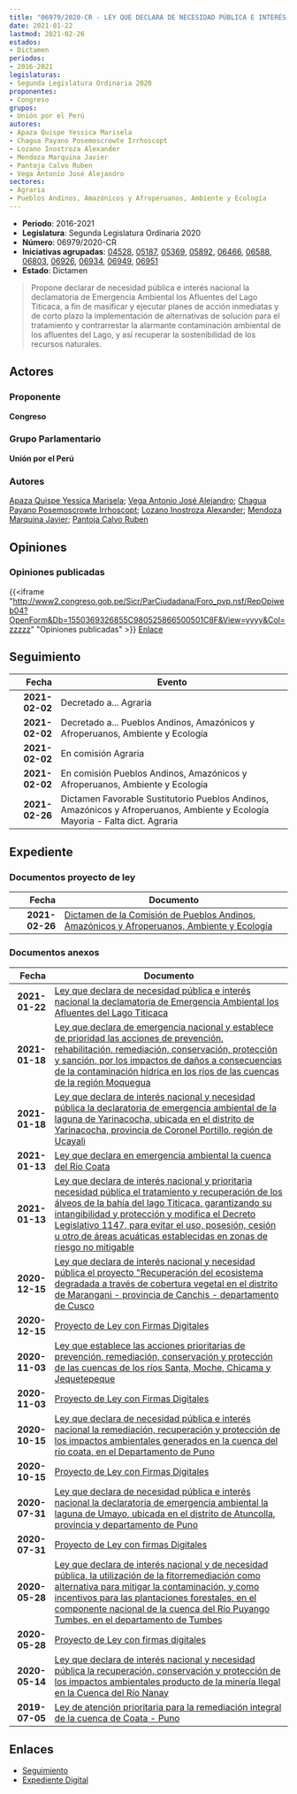 ```yaml
---
title: "06979/2020-CR - LEY QUE DECLARA DE NECESIDAD PÚBLICA E INTERÉS NACIONAL LA DECLARATORIA DE EMERGENCIA AMBIENTAL LOS AFLUENTES DEL LAGO TITICACA"
date: 2021-01-22
lastmod: 2021-02-26
estados:
- Dictamen
periodos:
- 2016-2021
legislaturas:
- Segunda Legislatura Ordinaria 2020
proponentes:
- Congreso
grupos:
- Unión por el Perú
autores:
- Apaza Quispe Yessica Marisela
- Chagua Payano Posemoscrowte Irrhoscopt
- Lozano Inostroza Alexander
- Mendoza Marquina Javier
- Pantoja Calvo Ruben
- Vega Antonio José Alejandro
sectores:
- Agraria
- Pueblos Andinos, Amazónicos y Afroperuanos, Ambiente y Ecología
---
```

- **Periodo**: 2016-2021
- **Legislatura**: Segunda Legislatura Ordinaria 2020
- **Número**: 06979/2020-CR
- **Iniciativas agrupadas**: [04528](../../04500/04528), [05187](../../05100/05187), [05369](../../05300/05369), [05892](../../05800/05892), [06466](../../06400/06466), [06588](../../06500/06588), [06803](../../06800/06803), [06926](../../06900/06926), [06934](../../06900/06934), [06949](../../06900/06949), [06951](../../06900/06951)
- **Estado**: Dictamen

> Propone declarar de necesidad pública e interés nacional la declamatoria de Emergencia Ambiental los Afluentes del Lago Titicaca, a fin de masificar y ejecutar planes de acción inmediatas y de corto plazo la implementación de alternativas de solución para el tratamiento y contrarrestar la alarmante contaminación ambiental de los afluentes del Lago, y así recuperar la sostenibilidad de los recursos naturales.


## Actores

### Proponente

**Congreso**

### Grupo Parlamentario

**Unión por el Perú**

### Autores

[Apaza Quispe Yessica Marisela](mailto:mailto:yapaza@congreso.gob.pe); [Vega Antonio José Alejandro](mailto:mailto:jvegaa@congreso.gob.pe); [Chagua Payano Posemoscrowte Irrhoscopt](mailto:mailto:pchagua@congreso.gob.pe); [Lozano Inostroza Alexander](mailto:mailto:alozano@congreso.gob.pe); [Mendoza Marquina Javier](mailto:mailto:jmendoza@congreso.gob.pe); [Pantoja Calvo Ruben](mailto:mailto:rpantoja@congreso.gob.pe)

## Opiniones

### Opiniones publicadas

{{<iframe "http://www2.congreso.gob.pe/Sicr/ParCiudadana/Foro_pvp.nsf/RepOpiweb04?OpenForm&Db=1550369326855C980525866500501C8F&View=yyyy&Col=zzzzz" "Opiniones publicadas" >}}
[Enlace](http://www2.congreso.gob.pe/Sicr/ParCiudadana/Foro_pvp.nsf/RepOpiweb04?OpenForm&Db=1550369326855C980525866500501C8F&View=yyyy&Col=zzzzz)


## Seguimiento

| Fecha | Evento |
|------:|--------|
| **2021-02-02** | Decretado a... Agraria |
| **2021-02-02** | Decretado a... Pueblos Andinos, Amazónicos y Afroperuanos, Ambiente y Ecología |
| **2021-02-02** | En comisión Agraria |
| **2021-02-02** | En comisión Pueblos Andinos, Amazónicos y Afroperuanos, Ambiente y Ecología |
| **2021-02-26** | Dictamen Favorable Sustitutorio Pueblos Andinos, Amazónicos y Afroperuanos, Ambiente y Ecología Mayoria - Falta dict. Agraria |

## Expediente

### Documentos proyecto de ley

| Fecha | Documento |
|------:|-----------|
| **2021-02-26** | [Dictamen de la Comisión de Pueblos Andinos, Amazónicos y Afroperuanos, Ambiente y Ecología](http://www.leyes.congreso.gob.pe/Documentos/2016_2021/Dictamenes/Proyectos_de_Ley/04528DC19MAY20210226.pdf) |

### Documentos anexos

| Fecha | Documento |
|------:|-----------|
| **2021-01-22** | [Ley que declara de necesidad pública e interés nacional la declamatoria de Emergencia Ambiental los Afluentes del Lago Titicaca](https://leyes.congreso.gob.pe/Documentos/2016_2021/Proyectos_de_Ley_y_de_Resoluciones_Legislativas/PL06979-20210122.pdf) |
| **2021-01-18** | [Ley que declara de emergencia nacional y establece de prioridad las acciones de prevención, rehabilitación, remediación, conservación, protección y sanción, por los impactos de daños a consecuencias de la contaminación hídrica en los ríos de las cuencas de la región Moquegua](https://leyes.congreso.gob.pe/Documentos/2016_2021/Proyectos_de_Ley_y_de_Resoluciones_Legislativas/PL06951-20200118.pdf) |
| **2021-01-18** | [Ley que declara de interés nacional y necesidad pública la declaratoria de emergencia ambiental de la laguna de Yarinacocha, ubicada en el distrito de Yarinacocha, provincia de Coronel Portillo, región de Ucayali](https://leyes.congreso.gob.pe/Documentos/2016_2021/Proyectos_de_Ley_y_de_Resoluciones_Legislativas/PL06949-20200118.pdf) |
| **2021-01-13** | [Ley que declara en emergencia ambiental la cuenca del Río Coata](https://leyes.congreso.gob.pe/Documentos/2016_2021/Proyectos_de_Ley_y_de_Resoluciones_Legislativas/PL06934-20200113.pdf) |
| **2021-01-13** | [Ley que declara de interés nacional y prioritaria necesidad pública el tratamiento y recuperación de los álveos de la bahía del lago Titicaca, garantizando su intangibilidad y protección y modifica el Decreto Legislativo 1147, para evitar el uso, posesión, cesión u otro de áreas acuáticas establecidas en zonas de riesgo no mitigable](http://www.leyes.congreso.gob.pe/Documentos/2016_2021/Proyectos_de_Ley_y_de_Resoluciones_Legislativas/PL06926-20210113.pdf) |
| **2020-12-15** | [Ley que declara de interés nacional y necesidad pública el proyecto "Recuperación del ecosistema degradada a través de cobertura vegetal en el distrito de Marangani - provincia de Canchis - departamento de Cusco](https://leyes.congreso.gob.pe/Documentos/2016_2021/Proyectos_de_Ley_y_de_Resoluciones_Legislativas/PL06803-20201215.pdf) |
| **2020-12-15** | [Proyecto de Ley con Firmas Digitales](https://leyes.congreso.gob.pe/Documentos/2016_2021/Proyectos_de_Ley_y_de_Resoluciones_Legislativas/Proyectos_Firmas_digitales/PL06803.pdf) |
| **2020-11-03** | [Ley que establece las acciones prioritarias de prevención, remediación, conservación y protección de las cuencas de los ríos Santa, Moche, Chicama y Jequetepeque](http://www.leyes.congreso.gob.pe/Documentos/2016_2021/Proyectos_de_Ley_y_de_Resoluciones_Legislativas/PL06588-20201103.pdf) |
| **2020-11-03** | [Proyecto de Ley con Firmas Digitales](http://www.leyes.congreso.gob.pe/Documentos/2016_2021/Proyectos_de_Ley_y_de_Resoluciones_Legislativas/Proyectos_Firmas_digitales/PL06588.pdf) |
| **2020-10-15** | [Ley que declara de necesidad pública e interés nacional la remediación, recuperación y protección de los impactos ambientales generados en la cuenca del río coata, en el Departamento de Puno](https://leyes.congreso.gob.pe/Documentos/2016_2021/Proyectos_de_Ley_y_de_Resoluciones_Legislativas/PL06466-20201015.pdf) |
| **2020-10-15** | [Proyecto de Ley con Firmas Digitales](https://leyes.congreso.gob.pe/Documentos/2016_2021/Proyectos_de_Ley_y_de_Resoluciones_Legislativas/Proyectos_Firmas_digitales/PL06466.pdf) |
| **2020-07-31** | [Ley que declara de necesidad pública e interés nacional la declaratoria de emergencia ambiental la laguna de Umayo, ubicada en el distrito de Atuncolla, provincia y departamento de Puno](http://www.leyes.congreso.gob.pe/Documentos/2016_2021/Proyectos_de_Ley_y_de_Resoluciones_Legislativas/PL05892-20200731.pdf) |
| **2020-07-31** | [Proyecto de Ley con firmas Digitales](http://www.leyes.congreso.gob.pe/Documentos/2016_2021/Proyectos_de_Ley_y_de_Resoluciones_Legislativas/Proyectos_Firmas_digitales/PL05892.pdf) |
| **2020-05-28** | [Ley que declara de interés nacional y de necesidad pública, la utilización de la fitorremediación como alternativa para mitigar la contaminación, y como incentivos para las plantaciones forestales, en el componente nacional de la cuenca del Río Puyango Tumbes, en el departamento de Tumbes](http://www.leyes.congreso.gob.pe/Documentos/2016_2021/Proyectos_de_Ley_y_de_Resoluciones_Legislativas/PL05369_20200528.pdf) |
| **2020-05-28** | [Proyecto de Ley con firmas digitales](http://www.leyes.congreso.gob.pe/Documentos/2016_2021/Proyectos_de_Ley_y_de_Resoluciones_Legislativas/Proyectos_Firmas_digitales/PL05369.pdf) |
| **2020-05-14** | [Ley que declara de interés nacional y necesidad pública la recuperación, conservación y protección de los impactos ambientales producto de la minería Ilegal en la Cuenca del Río Nanay](http://www.leyes.congreso.gob.pe/Documentos/2016_2021/Proyectos_de_Ley_y_de_Resoluciones_Legislativas/PL05187-20200514.pdf) |
| **2019-07-05** | [Ley de atención prioritaria para la remediación integral de la cuenca de Coata - Puno](http://www.leyes.congreso.gob.pe/Documentos/2016_2021/Proyectos_de_Ley_y_de_Resoluciones_Legislativas/PL0452820190705..pdf) |

## Enlaces

- [Seguimiento](http://www2.congreso.gob.pe/Sicr/TraDocEstProc/CLProLey2016.nsf/f7fff46988ca05b1052578e100829cc7/5e2a2a45e8b6bfd1052586650057de99?OpenDocument)
- [Expediente Digital](http://www2.congreso.gob.pe/Sicr/TraDocEstProc/Expvirt_2011.nsf/visbusqptramdoc1621/06979?opendocument)

